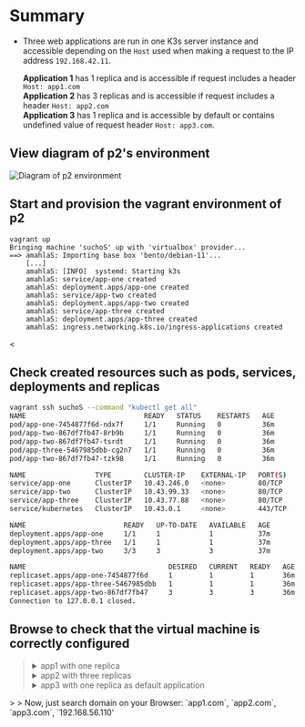 # Summary
- Three web applications are run in one K3s server instance and accessible depending on the `Host` used when making a request to the IP address `192.168.42.11`.

    **Application 1** has 1 replica and is accessible if request includes a header `Host: app1.com`<br/>
    **Application 2** has 3 replicas and is accessible if request includes a header `Host: app2.com`<br/>
    **Application 3** has 1 replica and is accessible by default or contains undefined value of request header `Host: app3.com`.

## View diagram of p2's environment

<img alt="Diagram of p2 environment" src="https://user-images.githubusercontent.com/22397481/163712753-c335cd0d-fedc-404e-b83c-f6b37a02a2ee.png">


## Start and provision the vagrant environment of p2

```shell
vagrant up
Bringing machine 'suchoS' up with 'virtualbox' provider...
==> amahlaS: Importing base box 'bento/debian-11'...
    [...]
    amahlaS: [INFO]  systemd: Starting k3s
    amahlaS: service/app-one created
    amahlaS: deployment.apps/app-one created
    amahlaS: service/app-two created
    amahlaS: deployment.apps/app-two created
    amahlaS: service/app-three created
    amahlaS: deployment.apps/app-three created
    amahlaS: ingress.networking.k8s.io/ingress-applications created
```
<

## Check created resources such as pods, services, deployments and replicas


```sh
vagrant ssh suchoS --command "kubectl get all"
NAME                             READY   STATUS    RESTARTS   AGE
pod/app-one-7454877f6d-ndx7f     1/1     Running   0          36m
pod/app-two-867df7fb47-8rb9b     1/1     Running   0          36m
pod/app-two-867df7fb47-tsrdt     1/1     Running   0          36m
pod/app-three-5467985dbb-cg2n7   1/1     Running   0          36m
pod/app-two-867df7fb47-tzk98     1/1     Running   0          36m

NAME                 TYPE        CLUSTER-IP    EXTERNAL-IP   PORT(S)   AGE
service/app-one      ClusterIP   10.43.246.0   <none>        80/TCP    37m
service/app-two      ClusterIP   10.43.99.33   <none>        80/TCP    37m
service/app-three    ClusterIP   10.43.77.88   <none>        80/TCP    37m
service/kubernetes   ClusterIP   10.43.0.1     <none>        443/TCP   37m

NAME                        READY   UP-TO-DATE   AVAILABLE   AGE
deployment.apps/app-one     1/1     1            1           37m
deployment.apps/app-three   1/1     1            1           37m
deployment.apps/app-two     3/3     3            3           37m

NAME                                   DESIRED   CURRENT   READY   AGE
replicaset.apps/app-one-7454877f6d     1         1         1       36m
replicaset.apps/app-three-5467985dbb   1         1         1       36m
replicaset.apps/app-two-867df7fb47     3         3         3       36m
Connection to 127.0.0.1 closed.
```
</details>

## Browse to check that the virtual machine is correctly configured

> <details>
> <summary>app1 with one replica</summary>
> 
> ```shell
> [~]$ curl -sH "Host:app1.com" 164.92.153.174 | grep app
>   Hello from app1.
>       <td>app-one-7454877f6d-ndx7f</td>
> ```
> </details>
> <details>
> <summary>app2 with three replicas</summary>
> 
> ```shell
> [~]$ curl -sH "Host:app2.com" 164.92.153.174 | grep app
>   Hello from app2.
>       <td>app-two-867df7fb47-tsrdt</td>
> [~]$ curl -sH "Host:app2.com" 164.92.153.174 | grep app
>   Hello from app2.
>       <td>app-two-867df7fb47-8rb9b</td>
> [~]$ curl -sH "Host:app2.com" 164.92.153.174 | grep app
>   Hello from app2.
>       <td>app-two-867df7fb47-tzk98</td>
> ```
> </details>
> <details>
> <summary>app3 with one replica as default application</summary>
> 
> ```shell
> [~]$ curl -sH "Host:app3.com" 164.92.153.174 | grep app
>   Hello from app3.
>       <td>app-three-5467985dbb-cg2n7</td>
> [~]$ curl -sH "Host:42.fr" 164.92.153.174 | grep app
>   Hello from app3.
>       <td>app-three-5467985dbb-cg2n7</td>
> [~]$ curl -s  164.92.153.174 | grep app
>   Hello from app3.
>       <td>app-three-5467985dbb-cg2n7</td>
> ```
> </details>
</details>
>
> Now, just search domain on your Browser: `app1.com`, `app2.com`, `app3.com`, `192.168.56.110' 
